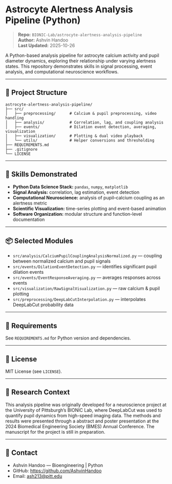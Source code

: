# Astrocyte Alertness Analysis Pipeline (Python)

> **Repo:** `BIONIC-Lab/astrocyte-alertness-analysis-pipeline`  
> **Author:** Ashvin Handoo  
> **Last Updated:** 2025-10-26

A Python-based analysis pipeline for astrocyte calcium activity and pupil diameter dynamics, exploring their relationship under varying alertness states. This repository demonstrates skills in signal processing, event analysis, and computational neuroscience workflows.

---

## 🧩 Project Structure

```
astrocyte-alertness-analysis-pipeline/
├── src/
│   ├── preprocessing/      # Calcium & pupil preprocessing, video handling
│   ├── analysis/           # Correlation, lag, and coupling analysis
│   ├── events/             # Dilation event detection, averaging, visualization
│   ├── visualization/      # Plotting & dual video playback
│   └── utils/              # Helper conversions and thresholding
├── REQUIREMENTS.md
├── .gitignore
└── LICENSE
```

---

## 🔧 Skills Demonstrated
- **Python Data Science Stack:** `pandas`, `numpy`, `matplotlib`
- **Signal Analysis:** correlation, lag estimation, event detection
- **Computational Neuroscience:** analysis of pupil–calcium coupling as an alertness metric
- **Scientific Visualization:** time-series plotting and event-based animation
- **Software Organization:** modular structure and function-level documentation

---

## 📦 Selected Modules

- `src/analysis/CalciumPupilCouplingAnalysisNormalized.py` — coupling between normalized calcium and pupil signals  
- `src/events/DilationEventDetection.py` — identifies significant pupil dilation events  
- `src/events/EventResponseAveraging.py` — averages responses across events  
- `src/visualization/RawSignalVisualization.py` — raw calcium & pupil plotting  
- `src/preprocessing/DeepLabCutInterpolation.py` — interpolates DeepLabCut probability data  

---

## 🧰 Requirements
See `REQUIREMENTS.md` for Python version and dependencies.

---

## 📄 License
MIT License (see `LICENSE`).

---

## 🧪 Research Context
This analysis pipeline was originally developed for a neuroscience project at the University of Pittsburgh’s BIONIC Lab, where DeepLabCut was used to quantify pupil dynamics from high-speed imaging data. The methods and results were presented through a abstract and poster presentation at the 2024 Biomedical Engineering Society (BMES) Annual Conference. The manuscript for the project is still in preparation.

---

## 👤 Contact
- Ashvin Handoo — Bioengineering | Python  
- GitHub: https://github.com/AshvinHandoo  
- Email: ash213@pitt.edu
